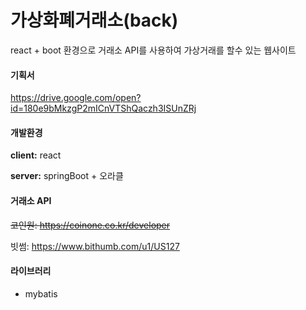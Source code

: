 # 가상화폐거래소(back) #

react + boot 환경으로 거래소 API를 사용하여 가상거래를 할수 있는 웹사이트

#### 기획서 ####
https://drive.google.com/open?id=180e9bMkzgP2mICnVTShQaczh3ISUnZRj

#### 개발환경 ####
**client:**  react

**server:**  springBoot + 오라클


#### 거래소 API ####

~~코인원: https://coinone.co.kr/developer~~

빗썸: https://www.bithumb.com/u1/US127

#### 라이브러리 ####
+ mybatis